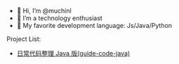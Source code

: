 - 👋 Hi, I’m @muchinl
- 👀 I’m a technology enthusiast
- 🌱 My favorite development language: Js/Java/Python

Project List:
- [日常代码整理 Java 版(guide-code-java)](https://github.com/muchinl/guide-code-java)
<!---
muchinl/muchinl is a ✨ special ✨ repository because its `README.md` (this file) appears on your GitHub profile.
You can click the Preview link to take a look at your changes.
--->
